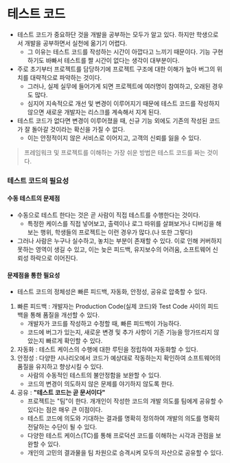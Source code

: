 # 테스트 코드
- 테스트 코드가 중요하단 것을 개발을 공부하는 모두가 알고 있다. 하지만 학생으로서 개발을 공부하면서 실천에 옮기기 어렵다.
    - 그 이유는 테스트 코드를 작성하는 시간이 아깝다고 느끼기 때문이다. 기능 구현하기도 바빠서 테스트를 짤 시간이 없다는 생각이 대부분이다.
- 주로 초기부터 프로젝트를 담당하기에 프로젝트 구조에 대한 이해가 높아 버그의 위치를 대략적으로 파악하는 것이다.
    - 그러나, 실제 실무에 들어가게 되면 프로젝트에 여러명이 참여하고, 오래된 경우도 많다.
    - 심지어 지속적으로 개선 및 변경이 이루어지기 때문에 테스트 코드를 작성하지 않으면 새로운 개발자는 리스크를 계속해서 지게 된다.
- 테스트 코드가 없다면 변경이 이루어졌을 때, 신규 기능 외에도 기존의 작성된 코드가 잘 돌아갈 것이라는 확신을 가질 수 없다.
    - 이는 안정적이지 않은 서비스로 이어지고, 고객의 신뢰를 잃을 수 있다.
> 프레임워크 및 프로젝트를 이해하는 가장 쉬운 방법은 테스트 코드를 짜는 것이다.

### 테스트 코드의 필요성
#### 수동 테스트의 문제점
- 수동으로 테스트 한다는 것은 곧 사람이 직접 테스트를 수행한다는 것이다.
    - 특정한 케이스를 직접 넣어보고, 출력이나 로그 따위를 살펴보거나 디버깅을 해보는 행위, 학생들의 프로젝트는 이런 경우가 많다.(나 또한 그렇다)
- 그러나 사람은 누구나 실수하고, 놓치는 부분이 존재할 수 있다. 이로 인해 커버하지 못하는 영역이 생길 수 있고, 이는 늦은 피드백, 유지보수의 어려움, 소프트웨어 신뢰성 하락으로 이어진다.

#### 문제점을 통한 필요성
- 테스트 코드의 정체성은 빠른 피드백, 자동화, 안정성, 공유로 압축할 수 있다.
1. 빠른 피드백 : 개발자는 Production Code(실제 코드)와 Test Code 사이의 피드백을 통해 품질을 개선할 수 있다.
    - 개발자가 코드를 작성하고 수정할 때, 빠른 피드백이 가능하다.
    - 코드에 버그가 있는지, 새로운 변경 및 추가 사항이 기존 기능을 망가뜨리지 않았는지 빠르게 확인할 수 있다.
2. 자동화 : 테스트 케이스의 수행에 대한 루틴을 정립하여 자동화할 수 있다.
3. 안정성 : 다양한 시나리오에서 코드가 예상대로 작동하는지 확인하여 소프트웨어의 품질을 유지하고 향상시킬 수 있다.
    - 사람의 수동적인 테스트의 불안정함을 보완할 수 있다.
    - 코드의 변경이 의도하지 않은 문제를 야기하지 않도록 한다.
4. 공유 : **"테스트 코드는 곧 문서이다"**
    - 프로젝트는 "팀"이 한다. 개개인이 작성한 코드의 개발 의도를 팀에게 공유할 수 있다는 점은 매우 큰 이점이다.
    - 테스트 코드에 의도와 기대하는 결과를 명확히 정의하여 개발의 의도를 명확히 전달하는 수단이 될 수 있다.
    - 다양한 테스트 케이스(TC)를 통해 프로덕션 코드를 이해하는 시각과 관점을 보완할 수 있다.
    - 개인의 고민의 결과물을 팀 차원으로 승격시켜 모두의 자산으로 공유할 수 있다.

